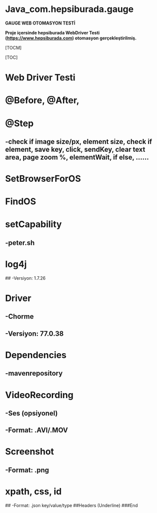 # Java_com.hepsiburada.gauge


**GAUGE WEB OTOMASYON TESTİ**

**Proje içersinde hepsiburada WebDriver Testi (https://www.hepsiburada.com) otomasyon gerçekleştirilmiş.**

[TOCM]

[TOC]

# Web Driver Testi
# @Before, @After,  
# @Step
##     -check if image size/px, element size, check if element, save key, click, sendKey, clear text area, page zoom %, elementWait, if else, ......
# SetBrowserForOS
# FindOS
# setCapability
## -peter.sh
# log4j
## -Versiyon: 1.7.26
# Driver
## -Chorme
## -Versiyon: 77.0.38
# Dependencies
## -mavenrepository
# VideoRecording
## -Ses (opsiyonel) 
## -Format: .AVI/.MOV
# Screenshot
## -Format: .png
#  xpath, css, id 
## -Format: .json key/value/type
##Headers (Underline)
###End

